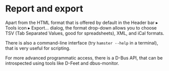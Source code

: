 # Report and export

Apart from the HTML format that is offered by default in the Header bar ▸ Tools icon ▸ Export... dialog, the format drop-down allows you to choose TSV (Tab Separated Values, good for spreadsheets), XML, and iCal formats.

There is also a command-line interface (try `hamster --help` in a terminal), that is very useful for scripting.

For more advanced programmatic access, there is a D-Bus API, that can be introspected using tools like D-Feet and dbus-monitor.
